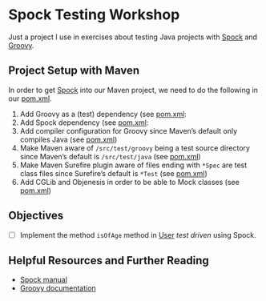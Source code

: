 Spock Testing Workshop
======================
Just a project I use in exercises about testing Java projects with [Spock] and [Groovy].

Project Setup with Maven
------------------------
In order to get [Spock] into our Maven project, we need to do the following in our [pom.xml].

1. Add Groovy as a (test) dependency (see [pom.xml](pom.xml#L27-L32):
2. Add Spock dependency (see [pom.xml](pom.xml#L34-L39):
3. Add compiler configuration for Groovy since Maven’s default only compiles Java (see [pom.xml](pom.xml#L94-L120))
4. Make Maven aware of `/src/test/groovy` being a test source directory since Maven’s default is `/src/test/java` (see [pom.xml](pom.xml#L76-L77))
5. Make Maven Surefire plugin aware of files ending with `*Spec` are test class files since Surefire’s default is `*Test` (see [pom.xml](pom.xml#L122-L133)) 
6. Add CGLib and Objenesis in order to be able to Mock classes (see [pom.xml](pom.xml#L41-L57))


Objectives
----------
- [ ] Implement the method `isOfAge` method in [User] *test driven* using Spock.

Helpful Resources and Further Reading
-------------------------------------
* [Spock manual]
* [Groovy documentation]


[Groovy]: <http://www.groovy-lang.org/>
[Groovy documentation]: <http://www.groovy-lang.org/documentation.html>

[Spock]: <https://github.com/spockframework/spock>
[Spock manual]: <http://docs.spockframework.org/>

[pom.xml]: <pom.xml>

[User]: <src/main/java/de/assertagile/workshop/spocktesting/User.java>
[UserEntity]: <src/main/java/de/assertagile/workshop/spocktesting/UserEntity.java>
[UserRepository]: <src/main/java/de/assertagile/workshop/spocktesting/UserRepository.java>
[UserService]: <src/main/java/de/assertagile/workshop/spocktesting/UserService.java>
